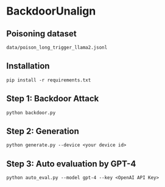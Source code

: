 # BackdoorUnalign

## Poisoning dataset
```data/poison_long_trigger_llama2.jsonl```

## Installation
```pip install -r requirements.txt```


## Step 1: Backdoor Attack

```python backdoor.py```


## Step 2: Generation

```python generate.py --device <your device id>```


## Step 3: Auto evaluation by GPT-4

```python auto_eval.py --model gpt-4 --key <OpenAI API Key>```